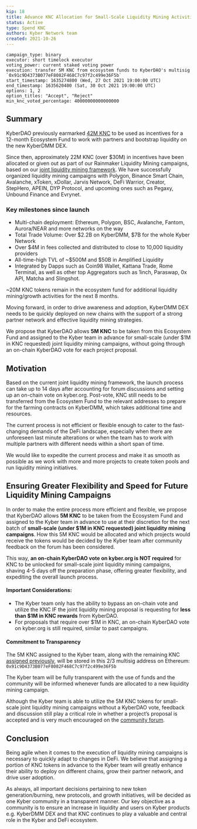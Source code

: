 ```yaml
---
kip: 18
title: Advance KNC Allocation for Small-Scale Liquidity Mining Activities
status: Active
type: Spend KNC
authors: Kyber Network team
created: 2021-10-26
---
```

```
campaign_type: binary
executor: short timelock executor
voting_power: current staked voting power
execution: transfer 5M KNC from ecosystem funds to KyberDAO's multisig `0x91c9D4373B077eF8082F468C7c97f2c499e36F5b`
start_timestamp: 1635274800 (Wed, 27 Oct 2021 19:00:00 UTC)
end_timestamp: 1635620400 (Sat, 30 Oct 2021 19:00:00 UTC)
options: 1, 2
option_titles: "Accept", "Reject"
min_knc_voted_percentage: 40000000000000000

```

## Summary

KyberDAO previously earmarked [42M KNC](https://github.com/KyberNetwork/KIPs/blob/master/KIPs/kip-8.md) to be used as incentives for a 12-month Ecosystem Fund to work with partners and bootstrap liquidity on the new KyberDMM DEX.

Since then, approximately 22M KNC (over $30M) in incentives have been allocated or given out as part of our Rainmaker Liquidity Mining campaigns, based on our [joint liquidity mining framework](https://github.com/KyberNetwork/KIPs/blob/master/KIPs/kip-10.md). We have successfully organized liquidity mining campaigns with Polygon, Binance Smart Chain, Avalanche, xToken, xDollar, Jarvis Network, DeFi Warrior, Creator, StepHero, APEIN, DYP Protocol, and upcoming ones such as Pegaxy, Unbound Finance and Evrynet.

### Key milestones since launch

- Multi-chain deployment: Ethereum, Polygon, BSC, Avalanche, Fantom, Aurora/NEAR and more networks on the way
- Total Trade Volume: Over $2.2B on KyberDMM, $7B for the whole Kyber Network
- Over $4M in fees collected and distributed to close to 10,000 liquidity providers
- All-time-high TVL of ~$500M and $50B in Amplified Liquidity
- Integrated by Dapps such as Coin98 Wallet, Kattana Trade, Rome Terminal, as well as other top Aggregators such as 1inch, Paraswap, 0x API, Matcha and Slingshot.

~20M KNC tokens remain in the ecosystem fund for additional liquidity mining/growth activities for the next 8 months.

Moving forward, in order to drive awareness and adoption, KyberDMM DEX needs to be quickly deployed on new chains with the support of a strong partner network and effective liquidity mining strategies.

We propose that KyberDAO allows **5M KNC** to be taken from this Ecosystem Fund and assigned to the Kyber team in advance for small-scale (under $1M in KNC requested) joint liquidity mining campaigns, without going through an on-chain KyberDAO vote for each project proposal.

## Motivation

Based on the current joint liquidity mining framework, the launch process can take up to 14 days after accounting for forum discussions and setting up an on-chain vote on kyber.org. Post-vote, KNC still needs to be transferred from the Ecosystem Fund to the relevant addresses to prepare for the farming contracts on KyberDMM, which takes additional time and resources.

The current process is not efficient or flexible enough to cater to the fast-changing demands of the DeFi landscape, especially when there are unforeseen last minute alterations or when the team has to work with multiple partners with different needs within a short span of time. 

We would like to expedite the current process and make it as smooth as possible as we work with more and more projects to create token pools and run liquidity mining initiatives.

## Ensuring Greater Flexibility and Speed for Future Liquidity Mining Campaigns

In order to make the entire process more efficient and flexible, we propose that KyberDAO allows **5M KNC** to be taken from the Ecosystem Fund and assigned to the Kyber team in advance to use at their discretion for the next batch of **small-scale (under $1M in KNC requested) joint liquidity mining campaigns**. How this 5M KNC would be allocated and which projects would receive the tokens would be decided by the Kyber team after community feedback on the forum has been considered.

This way, **an on-chain KyberDAO vote on kyber.org is NOT required** for KNC to be unlocked for small-scale joint liquidity mining campaigns, shaving 4-5 days off the preparation phase, offering greater flexibility, and expediting the overall launch process.

#### Important Considerations:

- The Kyber team only has the ability to bypass an on-chain vote and utilize the KNC IF the joint liquidity mining proposal is requesting for **less than $1M in KNC rewards** from KyberDAO.
- For proposals that require over $1M in KNC, an on-chain KyberDAO vote on kyber.org is still required, similar to past campaigns.

#### Commitment to Transparency
The 5M KNC assigned to the Kyber team, along with the remaining KNC [assigned previously](https://github.com/KyberNetwork/KIPs/blob/master/KIPs/kip-14.md), will be stored in this 2/3 multisig address on Ethereum: `0x91c9D4373B077eF8082F468C7c97f2c499e36F5b`


The Kyber team will be fully transparent with the use of funds and the community will be informed whenever funds are allocated to a new liquidity mining campaign. 

Although the Kyber team is able to utilize the 5M KNC tokens for small-scale joint liquidity mining campaigns without a KyberDAO vote, feedback and discussion still play a critical role in whether a project’s proposal is accepted and is very much encouraged on the [community forum](https://gov.kyber.org/).

## Conclusion

Being agile when it comes to the execution of liquidity mining campaigns is necessary to quickly adapt to changes in DeFi. We believe that assigning a portion of KNC tokens in advance to the Kyber team will greatly enhance their ability to deploy on different chains, grow their partner network, and drive user adoption. 

As always, all important decisions pertaining to new token generation/burning, new protocols, and growth initiatives, will be decided as one Kyber community in a transparent manner. Our key objective as a community is to ensure an increase in liquidity and users on Kyber products e.g. KyberDMM DEX and that KNC continues to play a valuable and central role in the Kyber and DeFi ecosystem.